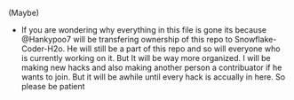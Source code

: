 (Maybe)
* If you are wondering why everything in this file is gone its because @Hankypoo7 will be transfering ownership of this repo to Snowflake-Coder-H2o. He will still be a part of this repo and so will everyone who is currently working on it. But It will be way more organized. I will be making new hacks and also making another person a contribuator if he wants to join. But it will be awhile until every hack is accually in here. So please be patient

